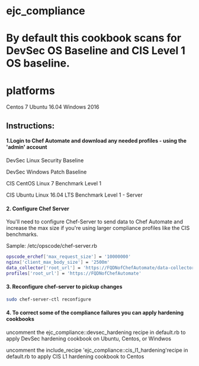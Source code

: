 # ejc_compliance
# By default this cookbook scans for DevSec OS Baseline and CIS Level 1 OS baseline.

# platforms
Centos 7
Ubuntu 16.04
Windows 2016

## Instructions:
#### 1.Login to Chef Automate and download any needed profiles - using the 'admin' account
DevSec Linux Security Baseline

DevSec Windows Patch Baseline

CIS CentOS Linux 7 Benchmark Level 1

CIS Ubuntu Linux 16.04 LTS Benchmark Level 1 - Server

#### 2. Configure Chef Server
You'll need to configure Chef-Server to send data to Chef Automate and increase the max size if you're using larger compliance profiles like the CIS benchmarks.

Sample: /etc/opscode/chef-server.rb

```bash
opscode_erchef['max_request_size'] = '10000000'
nginx['client_max_body_size'] = '2500m'
data_collector['root_url'] = 'https://FQDNofChefAutomate/data-collector/v0/'
profiles['root_url'] = 'https://FQDNofChefAutomate'
```

#### 3. Reconfigure chef-server to pickup changes
```bash
sudo chef-server-ctl reconfigure
```

#### 4. To correct some of the compliance failures you can apply hardening cookbooks
uncomment the ejc_compliance::devsec_hardening recipe in default.rb to apply DevSec hardening cookbook on Ubuntu, Centos, or Windwos

uncomment the include_recipe 'ejc_compliance::cis_l1_hardening'recipe in default.rb to apply CIS L1 hardening cookbook to Centos
